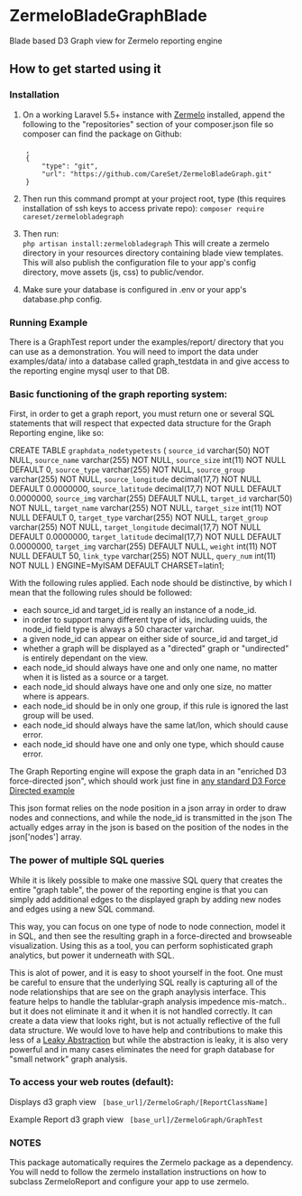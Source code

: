 # ZermeloBladeGraphBlade
Blade based D3 Graph view for Zermelo reporting engine

How to get started using it
-------------------------

### Installation
1. On a working Laravel 5.5+ instance with [Zermelo](https://github.com/CareSet/Zermelo) installed, append the following
to the "repositories" section of your composer.json file so composer can find the package on Github:
```
    , 
    {
        "type": "git",
        "url": "https://github.com/CareSet/ZermeloBladeGraph.git"
    }
```        
2. Then run this command prompt at your project root, type (this requires installation of ssh keys to access private repo):
    `composer require careset/zermelobladegraph`
    
3. Then run:   
    `php artisan install:zermelobladegraph`
This will create a zermelo directory in your resources directory containing blade view templates. 
This will also publish the configuration file to your app's config directory, move assets (js, css) to public/vendor. 
 
4. Make sure your database is configured in .env or your app's database.php config. 

### Running Example

There is a GraphTest report under the examples/report/ directory that you can use as a demonstration. 
You will need to import the data under examples/data/ into a database called graph_testdata in and give access to the reporting engine mysql user to that DB. 


### Basic functioning of the graph reporting system: 

First, in order to get a graph report, you must return one or several SQL statements that will respect that expected data structure for the Graph Reporting engine, like so: 

CREATE TABLE `graphdata_nodetypetests` (
  `source_id` varchar(50) NOT NULL,
  `source_name` varchar(255) NOT NULL,
  `source_size` int(11) NOT NULL DEFAULT 0,
  `source_type` varchar(255) NOT NULL,
  `source_group` varchar(255) NOT NULL,
  `source_longitude` decimal(17,7) NOT NULL DEFAULT 0.0000000,
  `source_latitude` decimal(17,7) NOT NULL DEFAULT 0.0000000,
  `source_img` varchar(255) DEFAULT NULL,
  `target_id` varchar(50) NOT NULL,
  `target_name` varchar(255) NOT NULL,
  `target_size` int(11) NOT NULL DEFAULT 0,
  `target_type` varchar(255) NOT NULL,
  `target_group` varchar(255) NOT NULL,
  `target_longitude` decimal(17,7) NOT NULL DEFAULT 0.0000000,
  `target_latitude` decimal(17,7) NOT NULL DEFAULT 0.0000000,
  `target_img` varchar(255) DEFAULT NULL,
  `weight` int(11) NOT NULL DEFAULT 50,
  `link_type` varchar(255) NOT NULL,
  `query_num` int(11) NOT NULL
) ENGINE=MyISAM DEFAULT CHARSET=latin1;

With the following rules applied. 
Each node should be distinctive, by which I mean that the following rules should be followed: 

* each source_id and target_id is really an instance of a node_id. 
* in order to support many different type of ids, including uuids, the node_id field type is always a 50 character varchar.
* a given node_id can appear on either side of source_id and target_id
* whether a graph will be displayed as a "directed" graph or "undirected" is entirely dependant on the view. 
* each node_id should always have one and only one name, no matter when it is listed as a source or a target.
* each node_id should always have one and only one size, no matter where is appears. 
* each node_id should be in only one group, if this rule is ignored the last group will be used.   
* each node_id should always have the same lat/lon, which should cause error.
* each node_id should have one and only one type, which should cause error.

The Graph Reporting engine will expose the graph data in an "enriched D3 force-directed json", which should work just fine in [any standard D3 Force Directed example](https://bl.ocks.org/heybignick/3faf257bbbbc7743bb72310d03b86ee8)

This json format relies on the node position in a json array in order to draw nodes and connections, and while the node_id is transmitted in the json
The actually edges array in the json is based on the position of the nodes in the json['nodes'] array. 

### The power of multiple SQL queries
While it is likely possible to make one massive SQL query that creates the entire "graph table", the power of the reporting engine is that you can simply add additional edges to the displayed
graph by adding new nodes and edges using a new SQL command. 

This way, you can focus on one type of node to node connection, model it in SQL, and then see the resulting graph in a force-directed and browseable visualization. 
Using this as a tool, you can perform sophisticated graph analytics, but power it underneath with SQL. 

This is alot of power, and it is easy to shoot yourself in the foot. One must be careful to ensure that the underlying SQL really is capturing all of the node relationships that are see on the graph 
anaylysis interface. This feature helps to handle the tablular-graph analysis impedence mis-match.. but it does not eliminate it and it when it is not handled correctly. 
It can create a data view that looks right, but is not actually reflective of the full data structure. We would love to have help and contributions to make this less of a 
[Leaky Abstraction](https://en.wikipedia.org/wiki/Leaky_abstraction) but while the abstraction is leaky, it is also very powerful and in many cases eliminates the 
need for graph database for "small network" graph analysis. 




### To access your web routes (default):

Displays d3 graph view
``` [base_url]/ZermeloGraph/[ReportClassName]```

Example Report d3 graph view
``` [base_url]/ZermeloGraph/GraphTest```

### NOTES
This package automatically requires the Zermelo package as a dependency. You will nedd to follow the zermelo
installation instructions on how to subclass ZermeloReport and configure your app to use zermelo.
